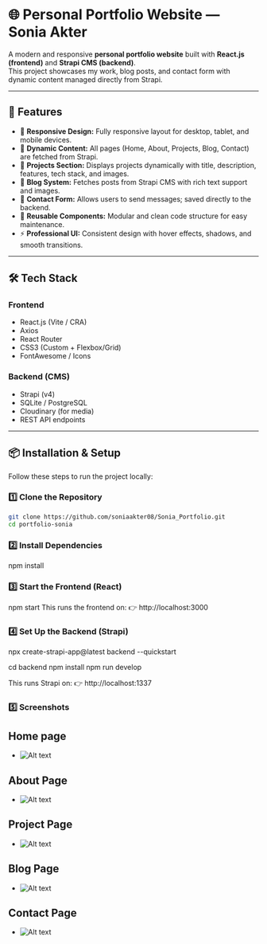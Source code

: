 # 🌐 Personal Portfolio Website — Sonia Akter

A modern and responsive **personal portfolio website** built with **React.js (frontend)** and **Strapi CMS (backend)**.  
This project showcases my work, blog posts, and contact form with dynamic content managed directly from Strapi.

---

## 🚀 Features

- 🎨 **Responsive Design:** Fully responsive layout for desktop, tablet, and mobile devices.
- 🧠 **Dynamic Content:** All pages (Home, About, Projects, Blog, Contact) are fetched from Strapi.
- 💼 **Projects Section:** Displays projects dynamically with title, description, features, tech stack, and images.
- 📰 **Blog System:** Fetches posts from Strapi CMS with rich text support and images.
- 💬 **Contact Form:** Allows users to send messages; saved directly to the backend.
- 🧾 **Reusable Components:** Modular and clean code structure for easy maintenance.
- ⚡ **Professional UI:** Consistent design with hover effects, shadows, and smooth transitions.

---

## 🛠️ Tech Stack

### **Frontend**

- React.js (Vite / CRA)
- Axios
- React Router
- CSS3 (Custom + Flexbox/Grid)
- FontAwesome / Icons

### **Backend (CMS)**

- Strapi (v4)
- SQLite / PostgreSQL
- Cloudinary (for media)
- REST API endpoints

---

## 📦 Installation & Setup

Follow these steps to run the project locally:

### 1️⃣ Clone the Repository

```bash
git clone https://github.com/soniaakter08/Sonia_Portfolio.git
cd portfolio-sonia
```

### 2️⃣ Install Dependencies

npm install

### 3️⃣ Start the Frontend (React)

npm start
This runs the frontend on:
👉 http://localhost:3000

### 4️⃣ Set Up the Backend (Strapi)

npx create-strapi-app@latest backend --quickstart

cd backend
npm install
npm run develop

This runs Strapi on:
👉 http://localhost:1337

### 5️⃣ Screenshots

## Home page

- ![Alt text](https://github.com/soniaakter08/Sonia_Portfolio/blob/master/screenshots/Home_page.png)

## About Page

- ![Alt text](https://github.com/soniaakter08/Sonia_Portfolio/blob/master/screenshots/About_page.png)

## Project Page

- ![Alt text](https://github.com/soniaakter08/Sonia_Portfolio/blob/master/screenshots/Project_page.png)

## Blog Page

- ![Alt text](https://github.com/soniaakter08/Sonia_Portfolio/blob/master/screenshots/Blog_page.png)

## Contact Page

- ![Alt text](https://github.com/soniaakter08/Sonia_Portfolio/blob/master/screenshots/Contact_page.png)
